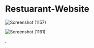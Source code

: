 # Restuarant-Website


![Screenshot (1157)](https://user-images.githubusercontent.com/87609938/149618980-a708d44f-32a0-447b-b5e5-0cec2fe5dd13.png)






![Screenshot (1161)](https://user-images.githubusercontent.com/87609938/149618982-b5e9c8c4-f38f-4f0f-8fd6-f08781f2d6bf.png)

.

